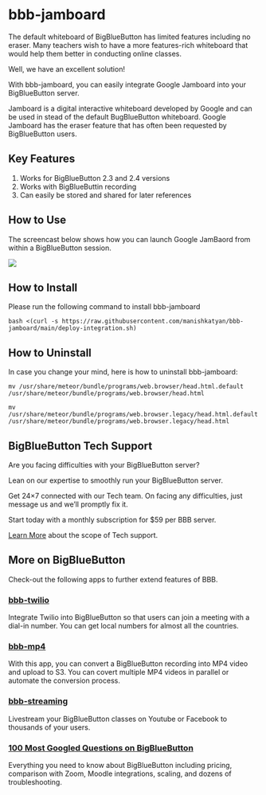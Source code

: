 # bbb-jamboard

The default whiteboard of BigBlueButton has limited features including no eraser. Many teachers wish to have a more features-rich whiteboard that would help them better in conducting online classes. 

Well, we have an excellent solution!

With bbb-jamboard, you can easily integrate Google Jamboard into your BigBlueButton server. 

Jamboard is a digital interactive whiteboard developed by Google and can be used in stead of the default BugBlueButton whiteboard. Google Jamboard has the eraser feature that has often been requested by BigBlueButton users. 

## Key Features

1. Works for BigBlueButton 2.3 and 2.4 versions
2. Works with BigBlueButtin recording
3. Can easily be stored and shared for later references

## How to Use

The screencast below shows how you can launch Google JamBaord from within a BigBlueButton session. 

<img src="https://bbb1.asyncweb.io/recording/bbb-jamboard.gif"/>


## How to Install

Please run the following command to install bbb-jamboard

`bash <(curl -s https://raw.githubusercontent.com/manishkatyan/bbb-jamboard/main/deploy-integration.sh)`


## How to Uninstall

In case you change your mind, here is how to uninstall bbb-jamboard: 

`mv /usr/share/meteor/bundle/programs/web.browser/head.html.default /usr/share/meteor/bundle/programs/web.browser/head.html`

`mv /usr/share/meteor/bundle/programs/web.browser.legacy/head.html.default /usr/share/meteor/bundle/programs/web.browser.legacy/head.html`

## BigBlueButton Tech Support

Are you facing difficulties with your BigBlueButton server?

Lean on our expertise to smoothly run your BigBlueButton server.

Get 24×7 connected with our Tech team. On facing any difficulties, just message us and we’ll promptly fix it.

Start today with a monthly subscription for $59 per BBB server.

[Learn More](https://higheredlab.com/bigbluebutton-support/) about the scope of Tech support.

## More on BigBlueButton

Check-out the following apps to further extend features of BBB.

### [bbb-twilio](https://github.com/manishkatyan/bbb-twilio)

Integrate Twilio into BigBlueButton so that users can join a meeting with a dial-in number. You can get local numbers for almost all the countries.

### [bbb-mp4](https://github.com/manishkatyan/bbb-mp4)

With this app, you can convert a BigBlueButton recording into MP4 video and upload to S3. You can covert multiple MP4 videos in parallel or automate the conversion process.

### [bbb-streaming](https://github.com/manishkatyan/bbb-streaming)

Livestream your BigBlueButton classes on Youtube or Facebook to thousands of your users.

### [100 Most Googled Questions on BigBlueButton](https://higheredlab.com/bigbluebutton-guide/)

Everything you need to know about BigBlueButton including pricing, comparison with Zoom, Moodle integrations, scaling, and dozens of troubleshooting.
